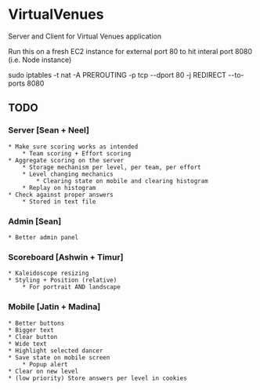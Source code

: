 VirtualVenues
=============

Server and Client for Virtual Venues application

Run this on a fresh EC2 instance for external port 80 to hit interal port 8080
(i.e. Node instance)

sudo iptables -t nat -A PREROUTING -p tcp --dport 80 -j REDIRECT --to-ports 8080


TODO
-----

### Server [Sean + Neel]
	* Make sure scoring works as intended 
		* Team scoring + Effort scoring
	* Aggregate scoring on the server
		* Storage mechanism per level, per team, per effort
		* Level changing mechanics
			* Clearing state on mobile and clearing histogram
		* Replay on histogram
	* Check against proper answers
		* Stored in text file
	
### Admin [Sean]
	* Better admin panel

### Scoreboard [Ashwin + Timur]
	* Kaleidoscope resizing
	* Styling + Position (relative)
		* For portrait AND landscape

### Mobile [Jatin + Madina]
	* Better buttons 
	* Bigger text 
	* Clear button 
	* Wide text 
	* Highlight selected dancer 
	* Save state on mobile screen 
		* Popup alert
	* Clear on new level
	* (low priority) Store answers per level in cookies 






